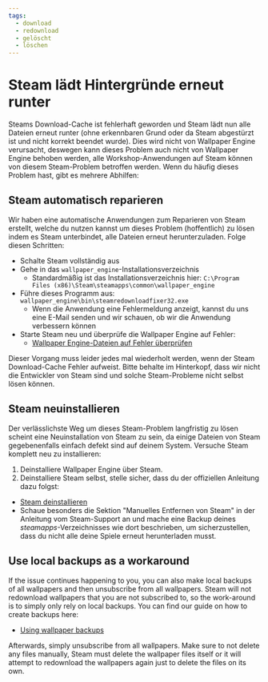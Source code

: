 ```yaml
---
tags:
  - download
  - redownload
  - gelöscht
  - löschen
---
```


# Steam lädt Hintergründe erneut runter

Steams Download-Cache ist fehlerhaft geworden und Steam lädt nun alle Dateien erneut runter (ohne erkennbaren Grund oder da Steam abgestürzt ist und nicht korrekt beendet wurde). Dies wird nicht von Wallpaper Engine verursacht, deswegen kann dieses Problem auch nicht von Wallpaper Engine behoben werden, alle Workshop-Anwendungen auf Steam können von diesem Steam-Problem betroffen werden. Wenn du häufig dieses Problem hast, gibt es mehrere Abhilfen:

## Steam automatisch reparieren
Wir haben eine automatische Anwendungen zum Reparieren von Steam erstellt, welche du nutzen kannst um dieses Problem (hoffentlich) zu lösen indem es Steam unterbindet, alle Dateien erneut herunterzuladen. Folge diesen Schritten:
* Schalte Steam vollständig aus
* Gehe in das `wallpaper_engine`-Installationsverzeichnis
  * Standardmäßig ist das Installationsverzeichnis hier: `C:\Program Files (x86)\Steam\steamapps\common\wallpaper_engine`
* Führe dieses Programm aus: `wallpaper_engine\bin\steamredownloadfixer32.exe`
  * Wenn die Anwendung eine Fehlermeldung anzeigt, kannst du uns eine E-Mail senden und wir schauen, ob wir die Anwendung verbessern können
* Starte Steam neu und überprüfe die Wallpaper Engine auf Fehler:
  * [Wallpaper Engine-Dateien auf Fehler überprüfen](https://support.steampowered.com/kb_article.php?ref=2037-QEUH-3335&l=german)

Dieser Vorgang muss leider jedes mal wiederholt werden, wenn der Steam Download-Cache Fehler aufweist. Bitte behalte im Hinterkopf, dass wir nicht die Entwickler von Steam sind und solche Steam-Probleme nicht selbst lösen können.

## Steam neuinstallieren

Der verlässlichste Weg um dieses Steam-Problem langfristig zu lösen scheint eine Neuinstallation von Steam zu sein, da einige Dateien von Steam gegebenenfalls einfach defekt sind auf deinem System. Versuche Steam komplett neu zu installieren:

1. Deinstalliere Wallpaper Engine über Steam.
2. Deinstalliere Steam selbst, stelle sicher, dass du der offiziellen Anleitung dazu folgst:
  * [Steam deinstallieren](https://support.steampowered.com/kb_article.php?ref=9609-OBMP-2526&l=german)
  * Schaue besonders die Sektion "Manuelles Entfernen von Steam" in der Anleitung vom Steam-Support an und mache eine Backup deines *steamapps*-Verzeichnisses wie dort beschrieben, um sicherzustellen, dass du nicht alle deine Spiele erneut herunterladen musst.

## Use local backups as a workaround

If the issue continues happening to you, you can also make local backups of all wallpapers and then unsubscribe from all wallpapers. Steam will not redownload wallpapers that you are not subscribed to, so the work-around is to simply only rely on local backups. You can find our guide on how to create backups here:

* [Using wallpaper backups](/steam/backup)

Afterwards, simply unsubscribe from all wallpapers. Make sure to not delete any files manually, Steam must delete the wallpaper files itself or it will attempt to redownload the wallpapers again just to delete the files on its own.